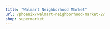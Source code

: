 ```yaml
---
title: "Walmart Neighborhood Market"
url: /phoenix/walmart-neighborhood-market-2/
shop: supermarket
---
```

